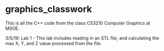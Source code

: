 # graphics_classwork
This is all the C++ code from the class CS3210 Computer Graphics at MSOE. 

3/5/19: Lab 1 - This lab includes reading in an STL file, and calculating the max X, Y, and Z value processed from the file.

